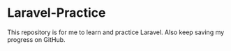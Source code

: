 # Laravel-Practice
This repository is for me to learn and practice Laravel. Also keep saving my progress on GitHub.
